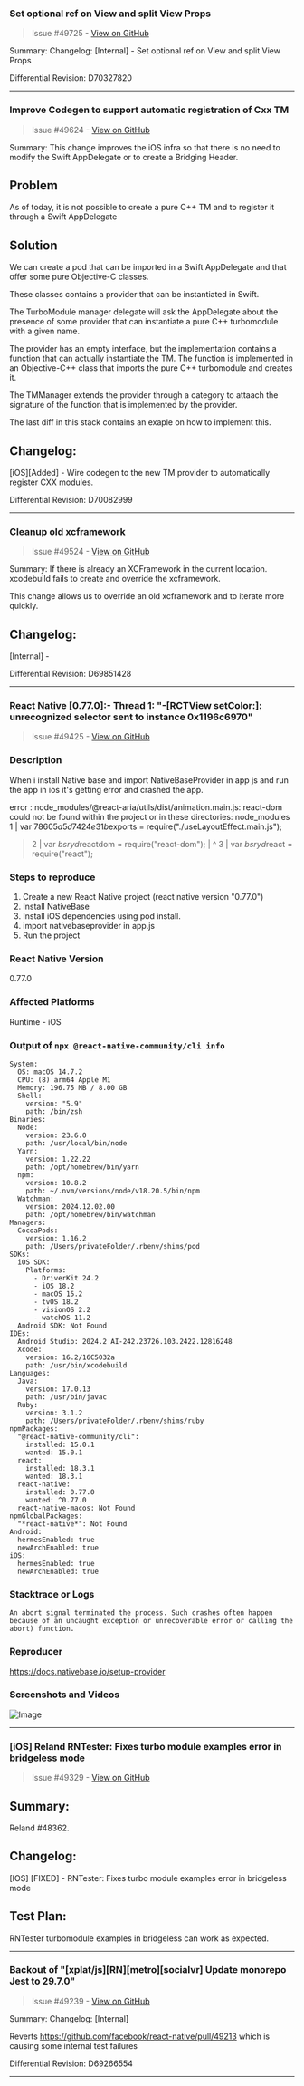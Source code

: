 ### Set optional ref on View and split View Props

> Issue #49725 - [View on GitHub](https://github.com/facebook/react-native/pull/49725)

Summary:
Changelog:
[Internal] - Set optional ref on View and split View Props

Differential Revision: D70327820




---

### Improve Codegen to support automatic registration of Cxx TM

> Issue #49624 - [View on GitHub](https://github.com/facebook/react-native/pull/49624)

Summary:
This change improves the iOS infra so that there is no need to modify the Swift AppDelegate or to create a Bridging Header.

## Problem
As of today, it is not possible to create a pure C++ TM and to register it through a Swift AppDelegate

## Solution
We can create a pod that can be imported in a Swift AppDelegate and that offer some pure Objective-C classes.

These classes contains a provider that can be instantiated in Swift.

The TurboModule manager delegate will ask the AppDelegate about the presence of some provider that can instantiate a pure C++ turbomodule with a given name.

The provider has an empty interface, but the implementation contains a function that can actually instantiate the TM. The function is implemented in an Objective-C++ class that imports the pure C++ turbomodule and creates it.

The TMManager extends the provider through a category to attaach the signature of the function that is implemented by the provider.

The last diff in this stack contains an exaple on how to implement this.

## Changelog:
[iOS][Added] - Wire codegen to the new TM provider to automatically register CXX modules.

Differential Revision: D70082999


---

### Cleanup old xcframework

> Issue #49524 - [View on GitHub](https://github.com/facebook/react-native/pull/49524)

Summary:
If there is already an XCFramework in the current location. xcodebuild fails to create and override the xcframework.

This change allows us to override an old xcframework and to iterate more quickly.

## Changelog:
[Internal] -

Differential Revision: D69851428




---

### React Native [0.77.0]:- Thread 1: "-[RCTView setColor:]: unrecognized selector sent to instance 0x1196c6970"

> Issue #49425 - [View on GitHub](https://github.com/facebook/react-native/issues/49425)

### Description

When i install Native base and import NativeBaseProvider in app js and run the app in ios it's getting error and crashed the app.

error : node_modules/@react-aria/utils/dist/animation.main.js: react-dom could not be found within the project or in these directories:
  node_modules
  1 | var $78605a5d7424e31b$exports = require("./useLayoutEffect.main.js");
> 2 | var $bsryd$reactdom = require("react-dom");
    |                                ^
  3 | var $bsryd$react = require("react");

### Steps to reproduce

1. Create a new React Native project (react native version "0.77.0")
2. Install NativeBase
3. Install iOS dependencies using pod install.
4. import nativebaseprovider in app.js
5. Run the project

### React Native Version

0.77.0

### Affected Platforms

Runtime - iOS

### Output of `npx @react-native-community/cli info`

```text
System:
  OS: macOS 14.7.2
  CPU: (8) arm64 Apple M1
  Memory: 196.75 MB / 8.00 GB
  Shell:
    version: "5.9"
    path: /bin/zsh
Binaries:
  Node:
    version: 23.6.0
    path: /usr/local/bin/node
  Yarn:
    version: 1.22.22
    path: /opt/homebrew/bin/yarn
  npm:
    version: 10.8.2
    path: ~/.nvm/versions/node/v18.20.5/bin/npm
  Watchman:
    version: 2024.12.02.00
    path: /opt/homebrew/bin/watchman
Managers:
  CocoaPods:
    version: 1.16.2
    path: /Users/privateFolder/.rbenv/shims/pod
SDKs:
  iOS SDK:
    Platforms:
      - DriverKit 24.2
      - iOS 18.2
      - macOS 15.2
      - tvOS 18.2
      - visionOS 2.2
      - watchOS 11.2
  Android SDK: Not Found
IDEs:
  Android Studio: 2024.2 AI-242.23726.103.2422.12816248
  Xcode:
    version: 16.2/16C5032a
    path: /usr/bin/xcodebuild
Languages:
  Java:
    version: 17.0.13
    path: /usr/bin/javac
  Ruby:
    version: 3.1.2
    path: /Users/privateFolder/.rbenv/shims/ruby
npmPackages:
  "@react-native-community/cli":
    installed: 15.0.1
    wanted: 15.0.1
  react:
    installed: 18.3.1
    wanted: 18.3.1
  react-native:
    installed: 0.77.0
    wanted: ^0.77.0
  react-native-macos: Not Found
npmGlobalPackages:
  "*react-native*": Not Found
Android:
  hermesEnabled: true
  newArchEnabled: true
iOS:
  hermesEnabled: true
  newArchEnabled: true
```

### Stacktrace or Logs

```text
An abort signal terminated the process. Such crashes often happen because of an uncaught exception or unrecoverable error or calling the abort) function.
```

### Reproducer

https://docs.nativebase.io/setup-provider

### Screenshots and Videos

![Image](https://github.com/user-attachments/assets/71780939-931e-4f96-b1b8-287b012c3cd4)

---

### [iOS] Reland RNTester: Fixes turbo module examples error in bridgeless mode

> Issue #49329 - [View on GitHub](https://github.com/facebook/react-native/pull/49329)

## Summary:

Reland #48362.


## Changelog:

[IOS] [FIXED] - RNTester: Fixes turbo module examples error in bridgeless mode

## Test Plan:

RNTester turbomodule examples in bridgeless can work as expected.


---

### Backout of "[xplat/js][RN][metro][socialvr] Update monorepo Jest to 29.7.0"

> Issue #49239 - [View on GitHub](https://github.com/facebook/react-native/pull/49239)

Summary:
Changelog: [Internal]

Reverts https://github.com/facebook/react-native/pull/49213 which is causing some internal test failures

Differential Revision: D69266554




---

